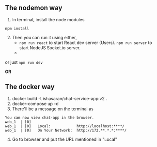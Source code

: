 ## The nodemon way
1. In terminal, install the node modules

``` npm install ```

2. Then you can run it using either,
    -  ``` npm run react ``` to start React dev server (Users).
       ``` npm run server ``` to start NodeJS Socket.io server.
    -
or just ``` npm run dev ```

**OR**

## The docker way

1. docker build -t ishasaran/chat-service-app:v2 .
2. docker-compose up -d
3. There'll be a message on the terminal as

```
You can now view chat-app in the browser.
web_1  | [0]
web_1  | [0]   Local:            http://localhost:****/
web_1  | [0]   On Your Network:  http://172.**.*.*:****/
```

4. Go to browser and put the URL mentioned in "Local"
